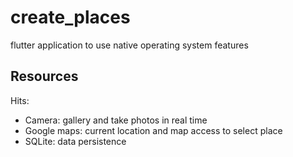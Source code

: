 # create_places

flutter application to use native operating system features

## Resources

Hits:

- Camera: gallery and take photos in real time
- Google maps: current location and map access to select place
- SQLite: data persistence